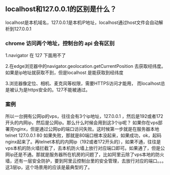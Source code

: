 ## localhost和127.0.0.1的区别是什么？

localhost是本机域名，127.0.0.1是本机IP地址，localhost通过host文件会自动解析到127.0.0.1

### chrome 访问两个地址，控制台的 api 会有区别

1.navigator 在 127 下面用不了

2.在edge浏览器中的navigator.geolocation.getCurrentPosition 去获取经纬度。如果是ip地址就获取不到，但是localhost 是能获取到经纬度

3.浏览器像定位、相机、麦克风等权限，需要HTTPS访问才能用， 而localhost总是被认为是https安全的。127不能被通过。

### 案例

所以一台拥有公网ip的vps，往往会有3个ip地址，127.0.0.1 ，然后是192或者172开头的内网ip，然后是公网ip。那么什么时候会用到这3个ip呢？
如果你在vps部署完nginx，但是通过公网ip的端口访问失败。这时候第一步就是在服务器本地telnet 127.0.0.1 80 如果失败，那就是80端口根本没起来，如果成功，ok，起码nginx起来了。再telnet本机的内网ip（192或者172开头的），如果不通，往往是vps本机的防火墙拦截了，去本机防火墙上放行对应端口即可。如果通了，但是公网ip还是不通。那就是服务器所在机房的问题了，比如阿里云除了vps本地的防火墙，还有一层安全防护，要到阿里云控制台里的安全管理，去放行对应的端口。。。
这3层ip，这个场景用的应该是最典型的了。